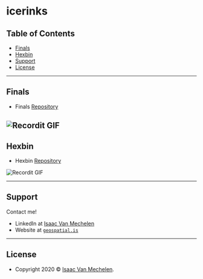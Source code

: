 # icerinks


## Table of Contents
- [Finals](#finals)
- [Hexbin](#hexbin)
- [Support](#support)
- [License](#license)

---
## Finals
- Finals <a href="https://github.com/vanmeciv/icerinks/tree/master/finals" target="_blank">Repository</a>

![Recordit GIF](http://g.recordit.co/suz077M7MR.gif)
---
## Hexbin
- Hexbin <a href="https://github.com/vanmeciv/icerinks/tree/master/hexbin" target="_blank">Repository</a> 

![Recordit GIF](http://g.recordit.co/cTF8VBACTN.gif)

---
## Support

Contact me!

- LinkedIn at <a href="https://www.linkedin.com/in/isaac-vanmechelen/" target="_blank">Isaac Van Mechelen</a>
- Website at <a href="https://geospatial.is" target="_blank">`geospatial.is`</a>


---

## License

- Copyright 2020 © <a href="https://geospatial.is" target="_blank">Isaac Van Mechelen</a>.

